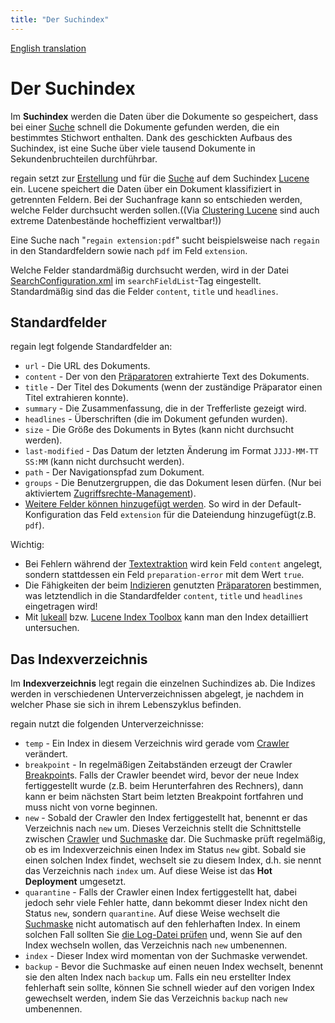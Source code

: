 ```yaml
---
title: "Der Suchindex"
---
```


[English translation](/en/components/search_index/)

Der Suchindex
=============

Im **Suchindex** werden die Daten über die Dokumente so gespeichert, dass bei einer [Suche](/de/components/search_mask/) schnell die Dokumente gefunden werden, die ein bestimmtes Stichwort enthalten. Dank des geschickten Aufbaus des Suchindex, ist eine Suche über viele tausend Dokumente in Sekundenbruchteilen durchführbar.

regain setzt zur [Erstellung](/de/components/crawler/) und für die [Suche](/de/components/search_mask/) auf dem Suchindex [Lucene](http://lucene.apache.org) ein. Lucene speichert die Daten über ein Dokument klassifiziert in getrennten Feldern. Bei der Suchanfrage kann so entschieden werden, welche Felder durchsucht werden sollen.((Via [Clustering Lucene](http://search.blogger.com/?as_q=lucene+terracotta&ie=UTF-8&ui=blg&bl_url=orionl.blogspot.com&x=0&y=0) sind auch extreme Datenbestände hocheffizient verwaltbar!))

Eine Suche nach "`regain extension:pdf`" sucht beispielsweise nach `regain` in den Standardfeldern sowie nach `pdf` im Feld `extension`.

Welche Felder standardmäßig durchsucht werden, wird in der Datei [SearchConfiguration.xml](/en/config/searchconfiguration_xml/) im `searchFieldList`-Tag eingestellt. Standardmäßig sind das die Felder `content`, `title` und `headlines`.


Standardfelder
--------------

regain legt folgende Standardfelder an:
  * `url` - Die URL des Dokuments.
  * `content` - Der von den [Präparatoren](/de/components/preparator/) extrahierte Text des Dokuments. 
  * `title` - Der Titel des Dokuments (wenn der zuständige Präparator einen Titel extrahieren konnte).
  * `summary` - Die Zusammenfassung, die in der Trefferliste gezeigt wird.
  * `headlines` - Überschriften (die im Dokument gefunden wurden).
  * `size` - Die Größe des Dokuments in Bytes (kann nicht durchsucht werden).
  * `last-modified` - Das Datum der letzten Änderung im Format `JJJJ-MM-TT SS:MM` (kann nicht durchsucht werden).
  * `path` - Der Navigationspfad zum Dokument.
  * `groups` - Die Benutzergruppen, die das Dokument lesen dürfen. (Nur bei aktiviertem [Zugriffsrechte-Management](/de/features/access_rights_management/)).
  * [Weitere Felder können hinzugefügt werden](/de/features/auxiliary_fields/). So wird in der Default-Konfiguration das Feld `extension` für die Dateiendung hinzugefügt(z.B. `pdf`).

Wichtig:
  * Bei Fehlern während der [Textextraktion](/de/components/preparator/) wird kein Feld `content` angelegt, sondern stattdessen ein Feld `preparation-error` mit dem Wert `true`.
  * Die Fähigkeiten der beim [Indizieren](/de/components/crawler/) genutzten [Präparatoren](/de/components/preparator/) bestimmen, was letztendlich in die Standardfelder `content`, `title` und `headlines` eingetragen wird!
  * Mit [lukeall](http://www.dotlucene.net/documentation/ToolforAnalyzingLuceneInd.html) bzw. [Lucene Index Toolbox](http://www.getopt.org/luke/) kann man den Index detailliert untersuchen.


Das Indexverzeichnis
--------------------

Im **Indexverzeichnis** legt regain die einzelnen Suchindizes ab. Die Indizes werden in verschiedenen Unterverzeichnissen abgelegt, je nachdem in welcher Phase sie sich in ihrem Lebenszyklus befinden.

regain nutzt die folgenden Unterverzeichnisse:
  * `temp` - Ein Index in diesem Verzeichnis wird gerade vom [Crawler](/de/components/crawler/) verändert.
  * `breakpoint` - In regelmäßigen Zeitabständen erzeugt der Crawler [Breakpoint](/de/features/breakpoint/)s. Falls der Crawler beendet wird, bevor der neue Index fertiggestellt wurde (z.B. beim Herunterfahren des Rechners), dann kann er beim nächsten Start beim letzten Breakpoint fortfahren und muss nicht von vorne beginnen.
  * `new` - Sobald der Crawler den Index fertiggestellt hat, benennt er das Verzeichnis nach `new` um. Dieses Verzeichnis stellt die Schnittstelle zwischen [Crawler](/de/components/crawler/) und [Suchmaske](/de/components/search_mask/) dar. Die Suchmaske prüft regelmäßig, ob es im Indexverzeichnis einen Index im Status `new` gibt. Sobald sie einen solchen Index findet, wechselt sie zu diesem Index, d.h. sie nennt das Verzeichnis nach `index` um. Auf diese Weise ist das **Hot Deployment** umgesetzt.
  * `quarantine` - Falls der Crawler einen Index fertiggestellt hat, dabei jedoch sehr viele Fehler hatte, dann bekommt dieser Index nicht den Status `new`, sondern `quarantine`. Auf diese Weise wechselt die [Suchmaske](/de/components/search_mask/) nicht automatisch auf den fehlerhaften Index. In einem solchen Fall sollten Sie [die Log-Datei prüfen](/de/config/howto_find_error_cause/) und, wenn Sie auf den Index wechseln wollen, das Verzeichnis nach `new` umbenennen.
  * `index` - Dieser Index wird momentan von der Suchmaske verwendet.
  * `backup` - Bevor die Suchmaske auf einen neuen Index wechselt, benennt sie den alten Index nach `backup` um. Falls ein neu erstellter Index fehlerhaft sein sollte, können Sie schnell wieder auf den vorigen Index gewechselt werden, indem Sie das Verzeichnis `backup` nach `new` umbenennen.
